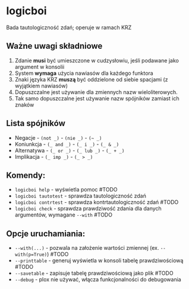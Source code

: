 # logicboi
Bada tautologiczność zdań; operuje w ramach KRZ

## __Ważne uwagi składniowe__
 1. Zdanie __musi__ być umieszczone w cudzysłowiu, jeśli podawane jako argument w konsolii
 2. System __wymaga__ użycia nawiasów dla każdego funktora
 3. Znaki języka KRZ __muszą__ być oddzielone od siebie spacjami (z wyjątkiem nawiasów)
 4. Dopuszczalne jest używanie dla zmiennych nazw wieloliterowych.
 5. Tak samo dopuszczalne jest używanie nazw spójników zamiast ich znaków

## Lista spójników
 - Negacje - `(not _)` - `(nie _)` - `(~ _)`
 - Koniunkcja - `(_ and _)` - `(_ i _)` - `(_ & _)`
 - Alternatywa - `(_ or _)` - `(_ lub _)` - `(_ + _)`
 - Implikacja - `(_ imp _)` - `(_ > _)`

## Komendy:
 - `logicboi help` - wyświetla pomoc #TODO
 - `logicboi tautotest` - sprawdza tautologiczność zdań
 - `logicboi contrtest` - sprawdza kontrtautologiczność zdań #TODO
 - `logicboi check` - sprawdza prawdziwość zdania dla danych argumentów, wymagane `--with` #TODO

## Opcje uruchamiania:
 - `--with(...)` - pozwala na założenie wartości zmiennej (ex. `--with(p=True)`) #TODO
 - `--printtable` - generuj wyświetla w konsoli tabelę prawdziwościową #TODO
 - `--savetable` - zapisuje tabelę prawdziwościową jako plik #TODO
 - `--debug` - plox nie używać, włącza funkcjonalności do debugowania